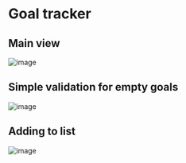 # Goal tracker

## Main view

![image](https://user-images.githubusercontent.com/61524356/130305355-349e7923-be15-45b0-96b5-a7bb1359093f.png)

## Simple validation for empty goals

![image](https://user-images.githubusercontent.com/61524356/130305379-31c5336a-4c2a-4bbf-9bdd-74256e7ccf84.png)

## Adding to list

![image](https://user-images.githubusercontent.com/61524356/130305389-97103192-df80-483b-bf2c-5b201ba59e62.png)

